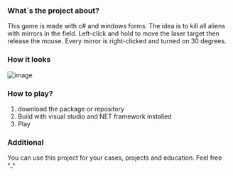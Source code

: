### What`s the project about?
This game is made with c# and windows forms. 
The idea is to kill all aliens with mirrors in the field.
Left-click and hold to move the laser target then release the mouse. 
Every mirror is right-clicked and turned on 30 degrees.


### How it looks
![image](https://github.com/CatVshyx/Ricoshet_Game/assets/47032134/79e350b0-6848-4b3c-952b-bd00435677d9)


### How to play?
1. download the package or repository
2. Build with visual studio and NET framework installed
3. Play

### Additional
You can use this project for your cases, projects and education. Feel free ^_^
